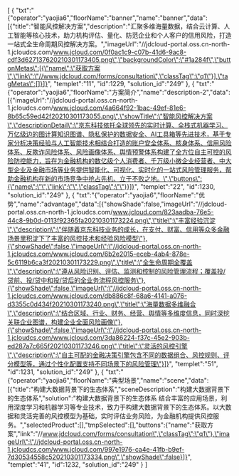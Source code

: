 [
	{
		"txt":"{\"operator\":\"yaojia6\",\"floorName\":\"banner\",\"name\":\"banner\",\"data\":[{\"title\":\"智能风控解决方案\",\"description\":\"汇聚多维海量数据，结合云计算、人工智能等核心技术，助力机构评估、量化、防范企业和个人客户的信用风险，打造一站式全生命周期风控解决方案。\",\"imageUrl\":\"//jdcloud-portal.oss.cn-north-1.jcloudcs.com/www.jcloud.com/0f0ac1c9-c07b-41d6-9ac8-cdf3d627137620210301173405.png\",\"backgroundColor\":\"#1a284f\",\"buttonMetas\":[{\"name\":\"获取方案\",\"link\":\"//www.jdcloud.com/forms/consultation\",\"classTag\":\"q1\"}],\"tagMetas\":[]}]}",
		"templet":"11",
		"id":1229,
		"solution_id":"249"
	},
	{
		"txt":"{\"operator\":\"yaojia6\",\"floorName\":\"方案简介\",\"name\":\"description-2\",\"data\":[{\"imageUrl\":\"//jdcloud-portal.oss.cn-north-1.jcloudcs.com/www.jcloud.com/4a664f92-1bac-49ef-81e6-8b65c59ed42f20210301173055.png\",\"showTitle\":\"智能风控解决方案\",\"descriptionDetail\":\"京东科技依托全球领先的实时计算、全栈式机器学习、万亿级边的图计算知识图谱、隐私保护的数据安全、AI工具箱等先进技术，基于专家分析决策经验与人工智能技术相结合打造的账户安全体系、核身体系、信用风险体系、反欺诈风险体系、风险画像体系、舆情预警体系构建了全方位自主可控的风险防控能力，旨在为金融机构的数亿级个人消费者、千万级小微企业经营者、中大型企业及金融市场等业务提供智能化、可视化、实时化的一站式风险管理服务，帮助金融机构在新的市场竞争中抢占先机、立于不败之地。\",\"buttons\":{\"name\":\"\",\"link\":\"\",\"classTag\":\"\"}}]}",
		"templet":"22",
		"id":1230,
		"solution_id":"249"
	},
	{
		"txt":"{\"operator\":\"yaojia6\",\"floorName\":\"优势\",\"name\":\"advantage\",\"data\":[{\"showShade\":false,\"imageUrl\":\"//jdcloud-portal.oss.cn-north-1.jcloudcs.com/www.jcloud.com/823aadba-76e5-44c8-9b0d-0113f92365fa20210301173224.png\",\"title\":\"丰富经验沉淀\",\"description\":\"伴随着京东科技业务的成长，在支付、财富、信用等众多金融场景里积淀下了丰富的风控技术和经验风险模型\"},{\"showShade\":false,\"imageUrl\":\"//jdcloud-portal.oss.cn-north-1.jcloudcs.com/www.jcloud.com/6b2e2015-eceb-4ab4-878e-5c6119b6ca3f20210301173229.png\",\"title\":\"全生命周期全覆盖\",\"description\":\"遵从风险识别、评估、监测和控制的风险管理流程；覆盖投/贷前、投/贷中和投/贷后的全业务流程风控服务\"},{\"showShade\":false,\"imageUrl\":\"//jdcloud-portal.oss.cn-north-1.jcloudcs.com/www.jcloud.com/db886c8f-68a6-4141-a076-d3355c0d434f20210301173240.png\",\"title\":\"海量数据多维融合\",\"description\":\"结合区域、行业、财务、经营、舆情等多维度信息，同时深挖关联企业图谱，构建企业全面风险画像\"},{\"showShade\":false,\"imageUrl\":\"//jdcloud-portal.oss.cn-north-1.jcloudcs.com/www.jcloud.com/3da86224-f37c-45e2-903b-ed287a7c665f20210301173246.png\",\"title\":\"灵活的风控引擎\",\"description\":\"自主可配的金融决策引擎包含不同的数据组合、风控规则、评分模型等，通过个性化配置支持不同场景下的风险管理\"}]}",
		"templet":"51",
		"id":1231,
		"solution_id":"249"
	},
	{
		"txt":"{\"operator\":\"yaojia6\",\"floorName\":\"典型场景\",\"name\":\"scene\",\"data\":[{\"title\":\"构建大数据背景下的生态体系\",\"sceneDescription\":\"构建大数据背景下的生态体系\",\"solution\":\"构建大数据背景下的生态体系 结合丰富的应用场景，利用深度学习和机器学习等专业技术，致力于构建大数据背景下的生态体系。以大数据和灵活完善的风控模型为基础，实时评估业务风险，为金融机构提供风控服务。\",\"selectedProduct\":[],\"tmpSelected\":[],\"buttons\":{\"name\":\"获取方案\",\"link\":\"//www.jdcloud.com/forms/consultation\",\"classTag\":\"q1\"},\"imageUrl\":\"//jdcloud-portal.oss.cn-north-1.jcloudcs.com/www.jcloud.com/997e1976-ca4e-41fb-b9ef-7d30534558c520210301173334.png\",\"showShade\":false}]}",
		"templet":"41",
		"id":1232,
		"solution_id":"249"
	}
]